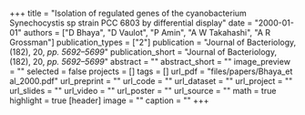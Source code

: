 +++
title = "Isolation of regulated genes of the cyanobacterium Synechocystis sp strain PCC 6803 by differential display"
date = "2000-01-01"
authors = ["D Bhaya", "D Vaulot", "P Amin", "A W Takahashi", "A R Grossman"]
publication_types = ["2"]
publication = "Journal of Bacteriology, (182), 20, _pp. 5692–5699_"
publication_short = "Journal of Bacteriology, (182), 20, _pp. 5692–5699_"
abstract = ""
abstract_short = ""
image_preview = ""
selected = false
projects = []
tags = []
url_pdf = "files/papers/Bhaya_et al_2000.pdf"
url_preprint = ""
url_code = ""
url_dataset = ""
url_project = ""
url_slides = ""
url_video = ""
url_poster = ""
url_source = ""
math = true
highlight = true
[header]
image = ""
caption = ""
+++
